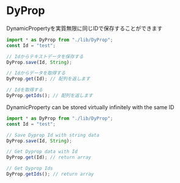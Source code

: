 # DyProp

DynamicPropertyを実質無限に同じIDで保存することができます
```ts
import * as DyProp from "./lib/DyProp";
const Id = "test";

// Idからテキストデータを保存する
DyProp.save(Id, String);

// Idからデータを取得する
DyProp.get(Id); // 配列を返します

// Idを取得する
DyProp.getIds(); // 配列を返します
```

DynamicProperty can be stored virtually infinitely with the same ID
```ts
import * as DyProp from "./lib/DyProp";
const Id = "test";

// Save Dyprop Id with string data
DyProp.save(Id, String);

// Get Dyprop data with Id
DyProp.get(Id); // return array

// Get Dyprop Ids
DyProp.getIds(); // return array
```
